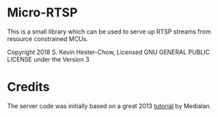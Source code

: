 # Micro-RTSP

This is a small library which can be used to serve up RTSP streams from
resource constrained MCUs.

Copyright 2018 S. Kevin Hester-Chow, Licensed GNU GENERAL PUBLIC LICENSE under the Version 3

# Credits

The server code was initially based on a great 2013 [tutorial](https://www.medialan.de/usecase0001.html) by Medialan.
